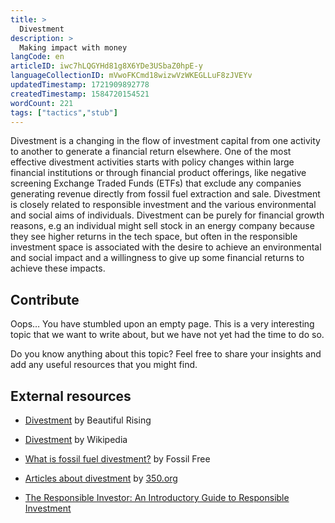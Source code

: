 ```yaml
---
title: >
  Divestment
description: >
  Making impact with money
langCode: en
articleID: iwc7hLQGYHd81g8X6YDe3USbaZ0hpE-y
languageCollectionID: mVwoFKCmd18wizwVzWKEGLLuF8zJVEYv
updatedTimestamp: 1721909892778
createdTimestamp: 1584720154521
wordCount: 221
tags: ["tactics","stub"]
---
```


Divestment is a changing in the flow of investment capital from one activity to another to generate a financial return elsewhere. One of the most effective divestment activities starts with policy changes within large financial institutions or through financial product offerings, like negative screening Exchange Traded Funds (ETFs) that exclude any companies generating revenue directly from fossil fuel extraction and sale. Divestment is closely related to responsible investment and the various environmental and social aims of individuals. Divestment can be purely for financial growth reasons, e.g an individual might sell stock in an energy company because they see higher returns in the tech space, but often in the responsible investment space is associated with the desire to achieve an environmental and social impact and a willingness to give up some financial returns to achieve these impacts.

## **Contribute**

Oops… You have stumbled upon an empty page. This is a very interesting topic that we want to write about, but we have not yet had the time to do so.

Do you know anything about this topic? Feel free to share your insights and add any useful resources that you might find.

## External resources

-   [Divestment](https://beautifulrising.org/tool/divestment) by Beautiful Rising
    
-   [Divestment](https://en.wikipedia.org/wiki/Divestment) by Wikipedia
    
-   [What is fossil fuel divestment?](https://en.wikipedia.org/wiki/Divestment) by Fossil Free
    
-   [Articles about divestment](https://350.org/category/topic/divestment/) by [350.org](http://350.org)
    
-   [The Responsible Investor: An Introductory Guide to Responsible Investment](https://www.routledge.com/The-Responsible-Investor-An-Introductory-Guide-to-Responsible-Investment/Hyrske-Lonnroth-Savilaakso-Sievanen/p/book/9781032257648?utm_source=activisthandbook.org)